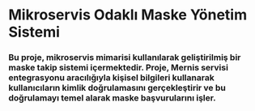 # Mikroservis Odaklı Maske Yönetim Sistemi

### Bu proje, mikroservis mimarisi kullanılarak geliştirilmiş bir maske takip sistemi içermektedir. Proje, Mernis servisi entegrasyonu aracılığıyla kişisel bilgileri kullanarak kullanıcıların kimlik doğrulamasını gerçekleştirir ve bu doğrulamayı temel alarak maske başvurularını işler.
